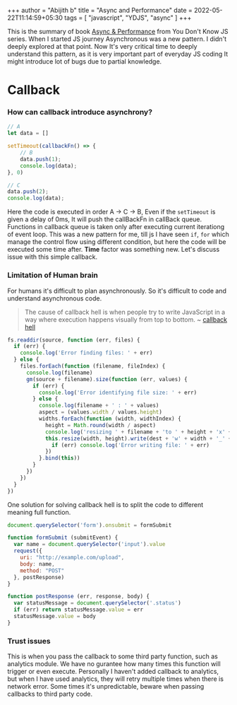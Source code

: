 +++
author = "Abijith b"
title =  "Async and Performance"
date = 2022-05-22T11:14:59+05:30
tags = [
    "javascript",
    "YDJS",
    "async"
]
+++

This is the summary of book [Async & Performance](https://github.com/getify/You-Dont-Know-JS/blob/1st-ed/async%20&%20performance/README.md#you-dont-know-js-async--performance)
from You Don't Know JS series. When I started JS journey Asynchronous was a new pattern.
I didn't deeply explored at that point. Now It's very critical time to deeply
understand this pattern, as it is very important part of everyday JS coding
It might introduce lot of bugs due to partial knowledge.

# Callback
### How can callback introduce asynchrony?

```js
// A
let data = []

setTimeout(callbackFn() => {
    // B
    data.push(1);
    console.log(data);
}, 0)

// C
data.push(2);
console.log(data);
```

Here the code is executed in order A → C → B, Even if the `setTimeout` is given
a delay of 0ms, It will push the callBackFn in callBack queue. Functions in callback
queue is taken only after executing current iterationg of event loop. This was
a new pattern for me, till js I have seen `if`, `for` which manage the control
flow using different condition, but here the code will be executed some time after.
**Time** factor was something new. Let's discuss issue with this simple callback.

### Limitation of Human brain
For humans it's difficult to plan asynchronously. So it's difficult to code
and understand asynchronous code.
> The cause of callback hell is when people try to write JavaScript in a way
where execution happens visually from top to bottom.
~ [callback hell](http://callbackhell.com/)

```js
fs.readdir(source, function (err, files) {
  if (err) {
    console.log('Error finding files: ' + err)
  } else {
    files.forEach(function (filename, fileIndex) {
      console.log(filename)
      gm(source + filename).size(function (err, values) {
        if (err) {
          console.log('Error identifying file size: ' + err)
        } else {
          console.log(filename + ' : ' + values)
          aspect = (values.width / values.height)
          widths.forEach(function (width, widthIndex) {
            height = Math.round(width / aspect)
            console.log('resizing ' + filename + 'to ' + height + 'x' + height)
            this.resize(width, height).write(dest + 'w' + width + '_' + filename, function(err) {
              if (err) console.log('Error writing file: ' + err)
            })
          }.bind(this))
        }
      })
    })
  }
})
```

One solution for solving callback hell is to split the code
to different meaning full function.

```js
document.querySelector('form').onsubmit = formSubmit

function formSubmit (submitEvent) {
  var name = document.querySelector('input').value
  request({
    uri: "http://example.com/upload",
    body: name,
    method: "POST"
  }, postResponse)
}

function postResponse (err, response, body) {
  var statusMessage = document.querySelector('.status')
  if (err) return statusMessage.value = err
  statusMessage.value = body
}
```

### Trust issues

This is when you pass the callback to some third party function, such
as analytics module. We have no gurantee how many times this function
will trigger or even execute. Personally I haven't added callback to
analytics, but when I have used analytics, they will retry multiple
times when there is network error. Some times it's unpredictable, beware
when passing callbacks to third party code.

